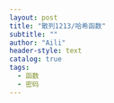 ```yaml
---
layout: post
title: "散列1213/哈希函数"
subtitle: ""
author: "Aili"
header-style: text
catalog: true
tags:
  - 函数
  - 密码
---
```

